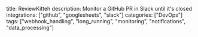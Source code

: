 title: ReviewKitteh
description: Monitor a GitHub PR in Slack until it's closed
integrations: ["github", "googlesheets", "slack"]
categories: ["DevOps"]
tags: ["webhook_handling", "long_running", "monitoring", "notifications", "data_processing"]
